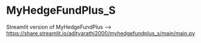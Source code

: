 # MyHedgeFundPlus_S
Streamlit version of MyHedgeFundPlus --> https://share.streamlit.io/adityarathi2000/myhedgefundplus_s/main/main.py
